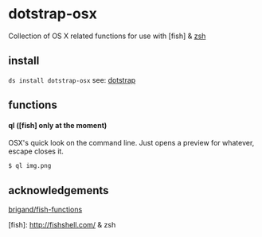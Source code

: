 # dotstrap-osx
Collection of OS X related functions for use with [fish] & [zsh]

## install
`ds install dotstrap-osx` see: [dotstrap](https://github.com/mkwmms/dotstrap/blob/master/README.md)

## functions

#### ql ([fish] only at the moment)

OSX's quick look on the command line. Just opens a preview for whatever, escape closes it.

```
$ ql img.png
```

## acknowledgements
[brigand/fish-functions](https://github.com/brigand/fish-functions)

[zsh]: http://zsh.sourceforge.net
[fish]: http://fishshell.com/ & zsh
